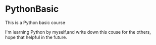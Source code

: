 # PythonBasic
This is a Python basic course

I'm learning Python by myself,and write down this couse for the others, hope that helpful in the future.
